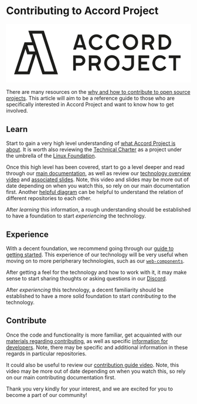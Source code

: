 # Contributing to Accord Project

![Conrtibuting to Accord Project Logo Header Image][headerimg]

There are many resources on the [why and how to contribute to open source projects][howwhy]. This article will aim to be a reference guide to those who are specifically interested in Accord Project and want to know how to get involved. 

## Learn

Start to gain a very high level understanding of [what Accord Project is about][about]. It is worth also reviewing the [Technical Charter][techcharter] as a project under the umbrella of the [Linux Foundation][lf].

Once this high level has been covered, start to go a level deeper and read through our [main documentation][maindocs], as well as review our [technology overview video][techVid] and [associated slides][techSlide]. Note, this video and slides may be more out of date depending on when you watch this, so rely on our main documentation first. Another [helpful diagram][diagram] can be helpful to understand the relation of different repositories to each other.

After _learning_ this information, a rough understanding should be established to have a foundation to start _experiencing_ the technology.

## Experience

With a decent foundation, we recommend going through our [guide to getting started][gettingstarted]. This experience of our technology will be very useful when moving on to more peripherary technologies, such as our [`web-components`][webcomponentsguide].

After getting a feel for the technology and how to work with it, it may make sense to start sharing thoughts or asking questions in our [Discord][discord].

After _experiencing_ this technology, a decent familiarity should be established to have a more solid foundation to start _contributing_ to the technology.

## Contribute

Once the code and functionality is more familiar, get acquainted with our [materials regarding contributing][contibuting], as well as specific [information for developers][developers]. Note, there may be specific and additional information in these regards in particular repositories. 

It could also be useful to review our [contribution guide video][contVid]. Note, this video may be more out of date depending on when you watch this, so rely on our main contributing documentation first.

Thank you very kindly for your interest, and we are excited for you to become a part of our community!


[headerimg]: ../images/APLogo.png

[howwhy]: https://opensource.guide/how-to-contribute/

[about]: https://accordproject.org/about
[techcharter]: https://github.com/accordproject/techdocs/blob/master/CHARTER.md
[lf]: https://www.linuxfoundation.org/
[maindocs]: https://docs.accordproject.org/
[techVid]: https://vimeo.com/showcase/7416919/video/463606848
[techSlide]: https://github.com/accordproject/techdocs/blob/master/assets/Accord%20Project%20-%20Intro%20Overview%202020.pdf
[diagram]: https://github.com/accordproject/techdocs/wiki/Maintenance

[gettingstarted]: https://docs.accordproject.org/docs/started-installation.html
[webcomponentsguide]: https://docs.accordproject.org/docs/ref-web-components-overview.html
[discord]: https://discord.gg/Zm99SKhhtA

[contibuting]: https://github.com/accordproject/techdocs/blob/master/CONTRIBUTING.md
[developers]: https://github.com/accordproject/techdocs/blob/master/DEVELOPERS.md
[contVid]: https://vimeo.com/462663809